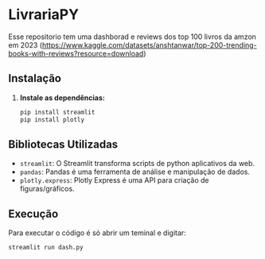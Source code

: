 # LivrariaPY
Esse repositorio tem uma dashborad e reviews dos top 100 livros da amzon em 2023 (https://www.kaggle.com/datasets/anshtanwar/top-200-trending-books-with-reviews?resource=download)

## Instalação

1. **Instale as dependências:**

   ```bash
   pip install streamlit
   pip install plotly
   ```

## Bibliotecas Utilizadas

* `streamlit`: O Streamlit transforma scripts de python aplicativos da web.
* `pandas`: Pandas é uma ferramenta de análise e manipulação de dados.
* `plotly.express`: Plotly Express é uma API para criação de figuras/gráficos.

## Execução
  Para executar o código é só abrir um teminal e digitar:
```bash
streamlit run dash.py
```
